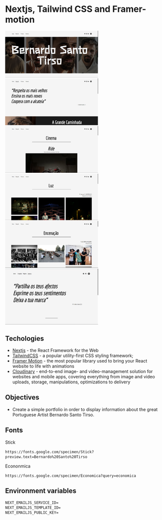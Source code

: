 # Nextjs, Tailwind CSS and Framer-motion
<div>
  <img src="https://github.com/dopelyner/bernardo-santo-tirso/blob/master/public/images/showcase/home-light.png?raw=true" alt="Alt text" width="300"/>
  <img src="https://github.com/dopelyner/bernardo-santo-tirso/blob/master/public/images/showcase/biography-light.png?raw=true" alt="Alt text" width="300"/>
  <img src="https://github.com/dopelyner/bernardo-santo-tirso/blob/master/public/images/showcase/cinema-light.png?raw=true" alt="Alt text" width="300"/>
  <img src="https://github.com/dopelyner/bernardo-santo-tirso/blob/master/public/images/showcase/light-light.png?raw=true" alt="Alt text" width="300"/>
  <img src="https://github.com/dopelyner/bernardo-santo-tirso/blob/master/public/images/showcase/staging-light.png?raw=true" alt="Alt text" width="300"/>
  <img src="https://github.com/dopelyner/bernardo-santo-tirso/blob/master/public/images/showcase/contacts-light.png?raw=true" alt="Alt text" width="300"/>
</div>

##  Techologies 
- [Nextjs](https://nextjs.org/) - the React Framework for the Web
- [TailwindCSS](https://tailwindcss.com/) - a popular utility-first CSS styling framework;
- [Framer Motion](https://www.framer.com/motion/) - the most popular library used to bring your React website to life with animations
- [Cloudinary](https://cloudinary.com/) - end-to-end image- and video-management solution for websites and mobile apps, covering everything from image and video uploads, storage, manipulations, optimizations to delivery

##  Objectives
- Create a simple portfolio in order to display information about the great Portuguese Artist Bernardo Santo Tirso.

## Fonts
Stick
```
https://fonts.google.com/specimen/Stick?preview.text=Bernardo%20Santo%20Tirso
```
Econonmica
```
https://fonts.google.com/specimen/Economica?query=economica
```

## Environment variables
```
NEXT_EMAILJS_SERVICE_ID=
NEXT_EMAILJS_TEMPLATE_ID=
NEXT_EMAILJS_PUBLIC_KEY=
```
